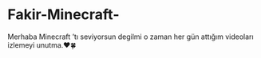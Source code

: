 # Fakir-Minecraft-
Merhaba Minecraft ’tı seviyorsun degilmi o zaman her gün attığım videoları izlemeyi unutma.❤️🍀
